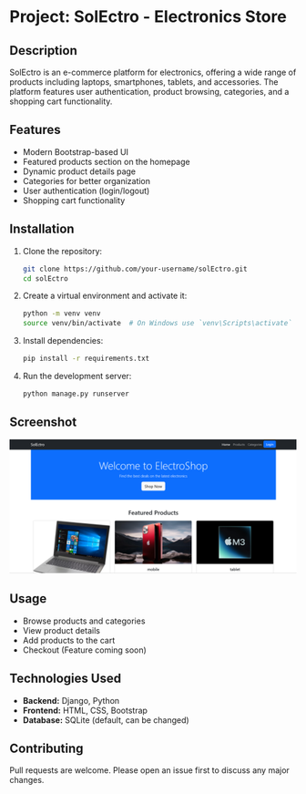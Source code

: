 # Project: SolEctro - Electronics Store

## Description

SolEctro is an e-commerce platform for electronics, offering a wide range of products including laptops, smartphones, tablets, and accessories. The platform features user authentication, product browsing, categories, and a shopping cart functionality.

## Features

- Modern Bootstrap-based UI
- Featured products section on the homepage
- Dynamic product details page
- Categories for better organization
- User authentication (login/logout)
- Shopping cart functionality

## Installation

1. Clone the repository:
   ```sh
   git clone https://github.com/your-username/solEctro.git
   cd solEctro
   ```
2. Create a virtual environment and activate it:
   ```sh
   python -m venv venv
   source venv/bin/activate  # On Windows use `venv\Scripts\activate`
   ```
3. Install dependencies:
   ```sh
   pip install -r requirements.txt
   ```
4. Run the development server:
   ```sh
   python manage.py runserver
   ```

## Screenshot

![SolEctro Screenshot](home/static/home/images/sc.png)

## Usage

- Browse products and categories
- View product details
- Add products to the cart
- Checkout (Feature coming soon)

## Technologies Used

- **Backend:** Django, Python
- **Frontend:** HTML, CSS, Bootstrap
- **Database:** SQLite (default, can be changed)

## Contributing

Pull requests are welcome. Please open an issue first to discuss any major changes.

##
